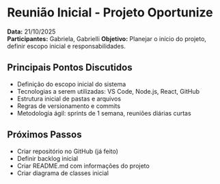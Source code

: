 # Reunião Inicial - Projeto Oportunize

**Data:** 21/10/2025  
**Participantes:** Gabriela, Gabrielli 
**Objetivo:** Planejar o início do projeto, definir escopo inicial e responsabilidades.

## Principais Pontos Discutidos
- Definição do escopo inicial do sistema
- Tecnologias a serem utilizadas: VS Code, Node.js, React, GitHub
- Estrutura inicial de pastas e arquivos
- Regras de versionamento e commits
- Metodologia ágil: sprints de 1 semana, reuniões diárias curtas

## Próximos Passos
- Criar repositório no GitHub (já feito)
- Definir backlog inicial
- Criar README.md com informações do projeto
- Criar diagrama de classes inicial
